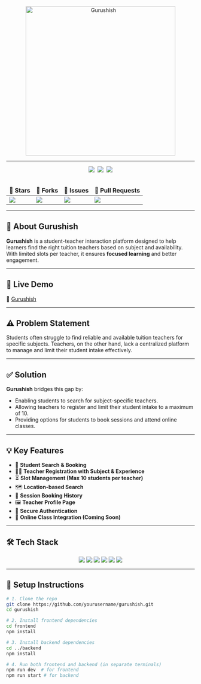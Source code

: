 <div align="center">
  <img width="400" alt="Gurushish" src="logo.png" />
</div>

<hr>

<div align="center">
  <img src="https://forthebadge.com/images/badges/built-with-love.svg" />&nbsp;
  <img src="https://forthebadge.com/images/badges/uses-brains.svg" />&nbsp;
  <img src="https://forthebadge.com/images/badges/powered-by-education.svg"/>
</div>

<br>

<div align="center">
  <table>
    <thead align="center">
      <tr>
        <td><strong>🌟 Stars</strong></td>
        <td><strong>🍴 Forks</strong></td>
        <td><strong>🐛 Issues</strong></td>
        <td><strong>🔔 Pull Requests</strong></td>
      </tr>
    </thead>
    <tbody>
      <tr>
        <td><a href="https://github.com/sailaja-adapa/gurushish/stargazers"><img src="https://img.shields.io/github/stars/sailaja-adapa/gurushish?style=for-the-badge&logo=github"/></a></td>
        <td><a href="https://github.com/sailaja-adapa/gurushish/forks"><img src="https://img.shields.io/github/forks/sailaja-adapa/gurushish?style=for-the-badge&logo=git&logoColor=white"/></a></td>
        <td><img src="https://img.shields.io/github/issues-search/sailaja-adapa/gurushish?query=is:issue&style=for-the-badge&label=Issues&logo=github&color=blue"/></td>
        <td><img src="https://img.shields.io/github/issues-search/sailaja-adapa/gurushish?query=is:pr&style=for-the-badge&label=Pull%20Requests&logo=github&color=blue"/></td>
      </tr>
    </tbody>
  </table>
</div>

---

## 🌟 About Gurushish

**Gurushish** is a student-teacher interaction platform designed to help learners find the right tuition teachers based on subject and availability. With limited slots per teacher, it ensures **focused learning** and better engagement.

---

## 🚀 Live Demo

🔗 [Gurushish](https://gurushish.vercel.app/)

---

## ⚠️ Problem Statement

Students often struggle to find reliable and available tuition teachers for specific subjects. Teachers, on the other hand, lack a centralized platform to manage and limit their student intake effectively.

---

## ✅ Solution

**Gurushish** bridges this gap by:

- Enabling students to search for subject-specific teachers.
- Allowing teachers to register and limit their student intake to a maximum of 10.
- Providing options for students to book sessions and attend online classes.

---

## 💡 Key Features

- 🎯 **Student Search & Booking**
- 🧑‍🏫 **Teacher Registration with Subject & Experience**
- ⏳ **Slot Management (Max 10 students per teacher)**
- 🗺️ **Location-based Search**
- 🧾 **Session Booking History**
- 🖼️ **Teacher Profile Page**
- 🔐 **Secure Authentication**
- 🎥 **Online Class Integration (Coming Soon)**

---

## 🛠 Tech Stack

<div align="center">
  <img src="https://img.shields.io/badge/Next.js-000000?style=for-the-badge&logo=next.js&logoColor=white" />
  <img src="https://img.shields.io/badge/TailwindCSS-38B2AC.svg?style=for-the-badge&logo=tailwind-css&logoColor=white" />
  <img src="https://img.shields.io/badge/TypeScript-007ACC.svg?style=for-the-badge&logo=typescript&logoColor=white" />
  <img src="https://img.shields.io/badge/PostgreSQL-4169E1.svg?style=for-the-badge&logo=postgresql&logoColor=white" />
  <img src="https://img.shields.io/badge/NestJS-E0234E.svg?style=for-the-badge&logo=nestjs&logoColor=white" />
  <img src="https://img.shields.io/badge/Node.js-339933.svg?style=for-the-badge&logo=node.js&logoColor=white" />
</div>

---

## 🔧 Setup Instructions

```bash
# 1. Clone the repo
git clone https://github.com/yourusername/gurushish.git
cd gurushish

# 2. Install frontend dependencies
cd frontend
npm install

# 3. Install backend dependencies
cd ../backend
npm install

# 4. Run both frontend and backend (in separate terminals)
npm run dev  # for frontend
npm run start # for backend
